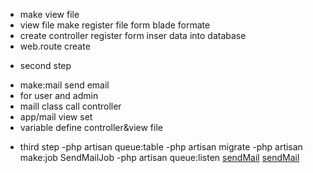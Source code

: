 - make view file 
- view file make register file form blade formate
- create controller register form inser data into database
- web.route create
* second step
- make:mail send email
- for user and admin 
- maill class call controller
- app/mail view set 
- variable define controller&view file
* third step
-php artisan queue:table
-php artisan migrate
-php artisan make:job SendMailJob
-php artisan queue:listen
[sendMail](https://www.youtube.com/watch?v=ytR5mBTuVm8&list=PLVWmHBgSb-u8slYKd7B1dM4HpGwRX6B1X&index=2)
[sendMail](https://www.itsolutionstuff.com/post/laravel-8-mail-laravel-8-send-email-tutorialexample.html?fbclid=IwAR0ymOGE76DBuUxze9plnDQTDmij6bVknTssBNVpyPgF3IB3aDcS2JtUL8A)